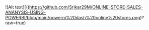 ![Alt text][((https://github.com/Srikar29M/ONLINE-STORE-SALES-ANANYSIS-USING-POWERBI/blob/main/powerni%20dash%20online%20stores.png)?raw=true)
